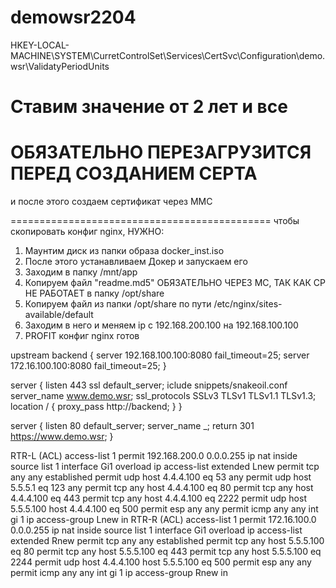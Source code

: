# demowsr2204

HKEY-LOCAL-MACHINE\SYSTEM\CurretControlSet\Services\CertSvc\Configuration\demo.wsr\ValidatyPeriodUnits

Ставим значение от 2 лет и все
=============================================
ОБЯЗАТЕЛЬНО ПЕРЕЗАГРУЗИТСЯ ПЕРЕД СОЗДАНИЕМ СЕРТА
=============================================
и после этого создаем сертификат через MMC

=============================================
чтобы скопировать конфиг nginx, НУЖНО:
1. Маунтим диск из папки образа docker_inst.iso
2. После этого устанавливаем Докер и запускаем его
3. Заходим в папку /mnt/app
4. Копируем файл "readme.md5" ОБЯЗАТЕЛЬНО ЧЕРЕЗ MC, ТАК КАК СР НЕ РАБОТАЕТ в папку /opt/share
5. Копируем файл из папки /opt/share по пути /etc/nginx/sites-available/default
6. Заходим в него и меняем ip с 192.168.200.100 на 192.168.100.100
7. PROFIT конфиг nginx готов 

upstream backend {
  server 192.168.100.100:8080 fail_timeout=25;
  server 172.16.100.100:8080 fail_timeout=25;
 }
 
 server {
  listen 443 ssl default_server;
  iclude snippets/snakeoil.conf
  server_name www.demo.wsr;
  ssl_protocols SSLv3 TLSv1 TLSv1.1 TLSv1.3;
  location / {
    proxy_pass http://backend;
  }
 }
 
 server {
  listen 80 default_server;
  server_name _;
  return 301 https://www.demo.wsr;
}




RTR-L (ACL)
access-list 1 permit 192.168.200.0 0.0.0.255
ip nat inside source list 1 interface Gi1 overload
ip access-list extended Lnew
permit tcp any any established
permit udp host 4.4.4.100 eq 53 any
permit udp host 5.5.5.1 eq 123 any
permit tcp any host 4.4.4.100 eq 80
permit tcp any host 4.4.4.100 eq 443
permit tcp any host 4.4.4.100 eq 2222
permit udp host 5.5.5.100 host 4.4.4.100 eq 500
permit esp any any
permit icmp any any
int gi 1
ip access-group Lnew in
RTR-R (ACL)
access-list 1 permit 172.16.100.0 0.0.0.255
ip nat inside source list 1 interface Gi1 overload
ip access-list extended Rnew
permit tcp any any established
permit tcp any host 5.5.5.100 eq 80
permit tcp any host 5.5.5.100 eq 443
permit tcp any host 5.5.5.100 eq 2244
permit udp host 4.4.4.100 host 5.5.5.100 eq 500
permit esp any any
permit icmp any any
int gi 1
ip access-group Rnew in

